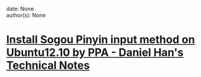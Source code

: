 
date: None  
author(s): None  

# [Install Sogou Pinyin input method on Ubuntu12.10 by PPA - Daniel Han's Technical Notes](https://sites.google.com/site/xiangyangsite/home/technical-tips/linux-unix/common-tips/sogou-on-linux)



